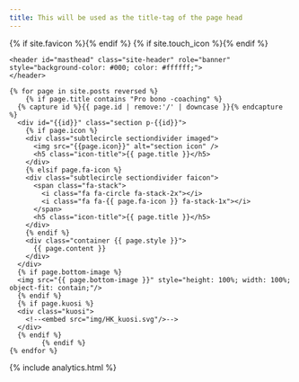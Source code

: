 ```yaml
---
title: This will be used as the title-tag of the page head
---
```


<html dir="ltr" lang="en">
<head>
  <!-- Global site tag (gtag.js) - Google Analytics -->
  <script async src="https://www.googletagmanager.com/gtag/js?id=UA-131795192-1"></script>
  <script>
    window.dataLayer = window.dataLayer || [];
    function gtag(){dataLayer.push(arguments);}
    gtag('js', new Date());

    gtag('config', 'UA-131795192-1');
  </script>

  <meta charset="UTF-8" />
  <meta name="viewport" content="width=device-width, initial-scale=1">
  <title>{{ site.title }}</title>
	<meta name="keywords" content="{{ site.keywords }}">
	<meta name="description" content="{{ site.description }}">
  <link rel="stylesheet" href="combo.css">
  <link href="https://fonts.googleapis.com/css?family=Open+Sans:300,300i,400,400i" rel="stylesheet">
  <link rel="stylesheet" href="//netdna.bootstrapcdn.com/font-awesome/4.2.0/css/font-awesome.min.css">
  {% if site.favicon %}<link rel="shortcut icon" href="{{ site.favicon }}" type="image/x-icon">{% endif %}
	{% if site.touch_icon %}<link rel="apple-touch-icon" href="{{ site.touch_icon }}">{% endif %}
	<style>
		#pro_bono_coaching {
			padding: 60px;
		}
	</style>
</head>
<body>
  <div id="main">

    <header id="masthead" class="site-header" role="banner" style="background-color: #000; color: #ffffff;">
    </header>

<!--
    <nav><ul>
      {% for node in site.posts reversed %}
        {% capture id %}{{ node.id | remove:'/' | downcase }}{% endcapture %}
        <li class="p-{{id}}"><a href="#{{id}}">{{node.title}}</a></li>
      {% endfor %}
    </ul></nav>
-->

    {% for page in site.posts reversed %}
		{% if page.title contains "Pro bono -coaching" %}
      {% capture id %}{{ page.id | remove:'/' | downcase }}{% endcapture %}
      <div id="{{id}}" class="section p-{{id}}">
        {% if page.icon %}
        <div class="subtlecircle sectiondivider imaged">
          <img src="{{page.icon}}" alt="section icon" />
          <h5 class="icon-title">{{ page.title }}</h5>
        </div>
        {% elsif page.fa-icon %}
        <div class="subtlecircle sectiondivider faicon">
          <span class="fa-stack">
            <i class="fa fa-circle fa-stack-2x"></i>
            <i class="fa fa-{{ page.fa-icon }} fa-stack-1x"></i>
          </span>
          <h5 class="icon-title">{{ page.title }}</h5>
        </div>
        {% endif %}
        <div class="container {{ page.style }}">
          {{ page.content }}
        </div>
      </div>
      {% if page.bottom-image %}
      <img src="{{ page.bottom-image }}" style="height: 100%; width: 100%; object-fit: contain;"/>
      {% endif %}
      {% if page.kuosi %}
      <div class="kuosi">
        <!--<embed src="img/HK_kuosi.svg"/>-->
      </div>
      {% endif %}
			{% endif %}
    {% endfor %}

  </div>

{% include analytics.html %}
</body>
<script src="//ajax.googleapis.com/ajax/libs/jquery/2.1.1/jquery.min.js"></script>
<script src="site.js"></script>
</html>
